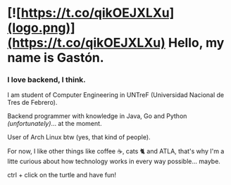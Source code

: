 # [![https://t.co/qikOEJXLXu](logo.png)](https://t.co/qikOEJXLXu) Hello, my name is Gastón.

### I love backend, I think.

I am student of Computer Engineering in UNTreF (Universidad Nacional de Tres de Febrero).

Backend programmer with knowledge in Java, Go and Python *(unfortunately)*... at the moment.

User of Arch Linux btw (yes, that kind of people).

For now, I like other things like coffee ☕, cats 🐈 and ATLA, that's why I'm a litte curious about how technology works in every way possible... maybe.

ctrl + click on the turtle and have fun!
